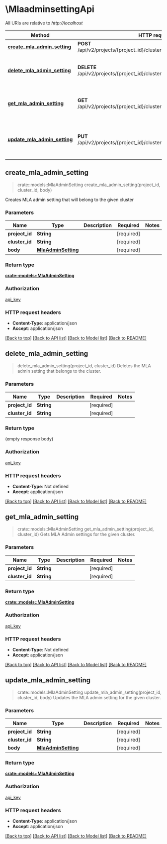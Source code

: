# \MlaadminsettingApi

All URIs are relative to *http://localhost*

Method | HTTP request | Description
------------- | ------------- | -------------
[**create_mla_admin_setting**](MlaadminsettingApi.md#create_mla_admin_setting) | **POST** /api/v2/projects/{project_id}/clusters/{cluster_id}/mlaadminsetting | 
[**delete_mla_admin_setting**](MlaadminsettingApi.md#delete_mla_admin_setting) | **DELETE** /api/v2/projects/{project_id}/clusters/{cluster_id}/mlaadminsetting | Deletes the MLA admin setting that belongs to the cluster.
[**get_mla_admin_setting**](MlaadminsettingApi.md#get_mla_admin_setting) | **GET** /api/v2/projects/{project_id}/clusters/{cluster_id}/mlaadminsetting | Gets MLA Admin settings for the given cluster.
[**update_mla_admin_setting**](MlaadminsettingApi.md#update_mla_admin_setting) | **PUT** /api/v2/projects/{project_id}/clusters/{cluster_id}/mlaadminsetting | Updates the MLA admin setting for the given cluster.



## create_mla_admin_setting

> crate::models::MlaAdminSetting create_mla_admin_setting(project_id, cluster_id, body)


Creates MLA admin setting that will belong to the given cluster

### Parameters


Name | Type | Description  | Required | Notes
------------- | ------------- | ------------- | ------------- | -------------
**project_id** | **String** |  | [required] |
**cluster_id** | **String** |  | [required] |
**body** | [**MlaAdminSetting**](MlaAdminSetting.md) |  | [required] |

### Return type

[**crate::models::MlaAdminSetting**](MLAAdminSetting.md)

### Authorization

[api_key](../README.md#api_key)

### HTTP request headers

- **Content-Type**: application/json
- **Accept**: application/json

[[Back to top]](#) [[Back to API list]](../README.md#documentation-for-api-endpoints) [[Back to Model list]](../README.md#documentation-for-models) [[Back to README]](../README.md)


## delete_mla_admin_setting

> delete_mla_admin_setting(project_id, cluster_id)
Deletes the MLA admin setting that belongs to the cluster.

### Parameters


Name | Type | Description  | Required | Notes
------------- | ------------- | ------------- | ------------- | -------------
**project_id** | **String** |  | [required] |
**cluster_id** | **String** |  | [required] |

### Return type

 (empty response body)

### Authorization

[api_key](../README.md#api_key)

### HTTP request headers

- **Content-Type**: Not defined
- **Accept**: application/json

[[Back to top]](#) [[Back to API list]](../README.md#documentation-for-api-endpoints) [[Back to Model list]](../README.md#documentation-for-models) [[Back to README]](../README.md)


## get_mla_admin_setting

> crate::models::MlaAdminSetting get_mla_admin_setting(project_id, cluster_id)
Gets MLA Admin settings for the given cluster.

### Parameters


Name | Type | Description  | Required | Notes
------------- | ------------- | ------------- | ------------- | -------------
**project_id** | **String** |  | [required] |
**cluster_id** | **String** |  | [required] |

### Return type

[**crate::models::MlaAdminSetting**](MLAAdminSetting.md)

### Authorization

[api_key](../README.md#api_key)

### HTTP request headers

- **Content-Type**: Not defined
- **Accept**: application/json

[[Back to top]](#) [[Back to API list]](../README.md#documentation-for-api-endpoints) [[Back to Model list]](../README.md#documentation-for-models) [[Back to README]](../README.md)


## update_mla_admin_setting

> crate::models::MlaAdminSetting update_mla_admin_setting(project_id, cluster_id, body)
Updates the MLA admin setting for the given cluster.

### Parameters


Name | Type | Description  | Required | Notes
------------- | ------------- | ------------- | ------------- | -------------
**project_id** | **String** |  | [required] |
**cluster_id** | **String** |  | [required] |
**body** | [**MlaAdminSetting**](MlaAdminSetting.md) |  | [required] |

### Return type

[**crate::models::MlaAdminSetting**](MLAAdminSetting.md)

### Authorization

[api_key](../README.md#api_key)

### HTTP request headers

- **Content-Type**: application/json
- **Accept**: application/json

[[Back to top]](#) [[Back to API list]](../README.md#documentation-for-api-endpoints) [[Back to Model list]](../README.md#documentation-for-models) [[Back to README]](../README.md)

